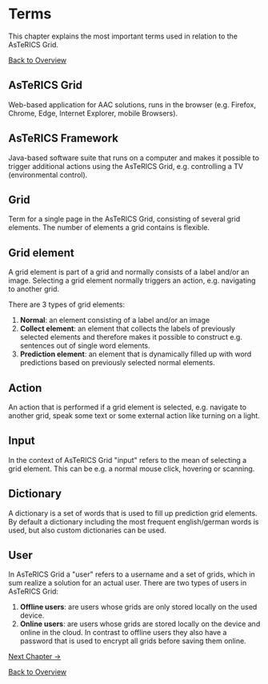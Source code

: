 # Terms

This chapter explains the most important terms used in relation to the AsTeRICS Grid.

[Back to Overview](index.md)

## AsTeRICS Grid
Web-based application for AAC solutions, runs in the browser (e.g. Firefox, Chrome, Edge, Internet Explorer, mobile Browsers).

## AsTeRICS Framework
Java-based software suite that runs on a computer and makes it possible to trigger additional actions using the AsTeRICS Grid, e.g. controlling a TV (environmental control).

## Grid
Term for a single page in the AsTeRICS Grid, consisting of several grid elements. The number of elements a grid contains is flexible.

## Grid element
A grid element is part of a grid and normally consists of a label and/or an image. Selecting a grid element normally triggers an action, e.g. navigating to another grid.

There are 3 types of grid elements:

1. **Normal**: an element consisting of a label and/or an image
1. **Collect element**: an element that collects the labels of previously selected elements and therefore makes it possible to construct e.g. sentences out of single word elements.
1. **Prediction element**: an element that is dynamically filled up with word predictions based on previously selected normal elements.

## Action
An action that is performed if a grid element is selected, e.g. navigate to another grid, speak some text or some external action like turning on a light.

## Input
In the context of AsTeRICS Grid "input" refers to the mean of selecting a grid element. This can be e.g. a normal mouse click, hovering or scanning.

## Dictionary
A dictionary is a set of words that is used to fill up prediction grid elements. By default a dictionary including the most frequent english/german words is used, but also custom dictionaries can be used.

## User
In AsTeRICS Grid a "user" refers to a username and a set of grids, which in sum realize a solution for an actual user. There are two types of users in AsTeRICS Grid:

1. **Offline users**: are users whose grids are only stored locally on the used device.
1. **Online users**: are users whose grids are stored locally on the device and online in the cloud. In contrast to offline users they also have a password that is used to encrypt all grids before saving them online.

[Next Chapter &#x2192;](appearance_layout.md)

[Back to Overview](index.md)



